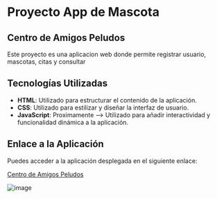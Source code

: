 # Proyecto App de Mascota

## Centro de Amigos Peludos

Este proyecto es una aplicacion web donde permite registrar usuario, mascotas, citas y consultar

## Tecnologías Utilizadas

- **HTML**: Utilizado para estructurar el contenido de la aplicación.
- **CSS**: Utilizado para estilizar y diseñar la interfaz de usuario.
- **JavaScript**: Proximamente --> Utilizado para añadir interactividad y funcionalidad dinámica a la aplicación.

## Enlace a la Aplicación

Puedes acceder a la aplicación desplegada en el siguiente enlace:

[Centro de Amigos Peludos](https://centrodeamigospeludos.netlify.app/)

![image](https://github.com/user-attachments/assets/b81dbeed-4efd-448b-a351-0f7d62c3511a)
